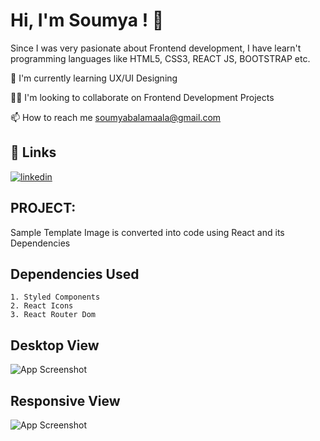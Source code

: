 
# Hi, I'm Soumya ! 👋

Since I was very pasionate about Frontend development, I have learn't
programming languages like HTML5, CSS3, REACT JS, BOOTSTRAP etc.




🧠 I'm currently learning UX/UI Designing

👯‍♀️ I'm looking to collaborate on Frontend Development Projects

📫 How to reach me soumyabalamaala@gmail.com




## 🔗 Links

[![linkedin](https://img.shields.io/badge/linkedin-0A66C2?style=for-the-badge&logo=linkedin&logoColor=white)](
https://www.linkedin.com/in/soumya-balamaala-b45aaa173)





## PROJECT:

Sample Template Image is converted into code using React and its Dependencies

## Dependencies Used

    1. Styled Components
    2. React Icons
    3. React Router Dom



## Desktop View

![App Screenshot](https://publicinkoop.s3.amazonaws.com/hiring/Landing+-+Macbook.png)

## Responsive View

![App Screenshot](https://publicinkoop.s3.amazonaws.com/hiring/Landing+-+Mobile.png)